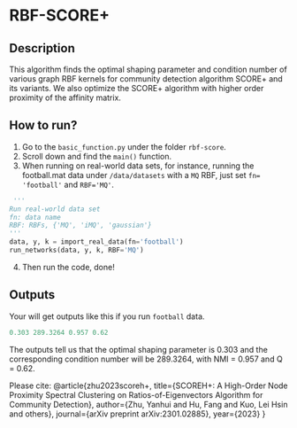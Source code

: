 # RBF-SCORE+
## Description
This algorithm finds the optimal shaping parameter and condition number of various graph RBF kernels for community detection algorithm SCORE+ and its variants. We also optimize the SCORE+ algorithm with higher order proximity of the affinity matrix.

## How to run? 
1. Go to the `basic_function.py` under the folder `rbf-score`. 
2. Scroll down and find the `main()` function. 
3. When running on real-world data sets, for instance, running the football.mat data under `/data/datasets` with a `MQ` RBF, just set `fn= 'football'` and `RBF='MQ'`.
```python
 '''
Run real-world data set
fn: data name
RBF: RBFs, {'MQ', 'iMQ', 'gaussian'}
'''
data, y, k = import_real_data(fn='football')
run_networks(data, y, k, RBF='MQ')
 ```
4. Then run the code, done!

## Outputs
Your will get outputs like this if you run `football` data.
```python
0.303 289.3264 0.957 0.62
 ```
The outputs tell us that the optimal shaping parameter is 0.303 and the corresponding condition number will be 289.3264, with NMI = 0.957 and Q = 0.62.

Please cite:
@article{zhu2023scoreh+,
  title={SCOREH+: A High-Order Node Proximity Spectral Clustering on Ratios-of-Eigenvectors Algorithm for Community Detection},
  author={Zhu, Yanhui and Hu, Fang and Kuo, Lei Hsin and others},
  journal={arXiv preprint arXiv:2301.02885},
  year={2023}
}
